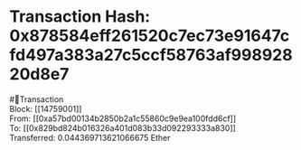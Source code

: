 
Transaction Hash: 0x878584eff261520c7ec73e91647cfd497a383a27c5ccf58763af99892820d8e7
====================================================================================
  
#💸Transaction  
Block: [[14759001]]  
From: [[0xa57bd00134b2850b2a1c55860c9e9ea100fdd6cf]]  
To: [[0x829bd824b016326a401d083b33d092293333a830]]  
Transferred: 0.044369713621066675 Ether
